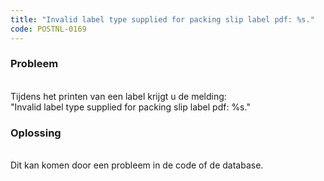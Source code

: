 ```yaml
---
title: "Invalid label type supplied for packing slip label pdf: %s."
code: POSTNL-0169
---
```



<p><h3>Probleem</h3> <br>Tijdens het printen van een label krijgt u de melding: <br>"Invalid label type supplied for packing slip label pdf: %s."</p>
<p><h3>Oplossing</h3> <br>Dit kan komen door een probleem in de code of de database.<br></p>
